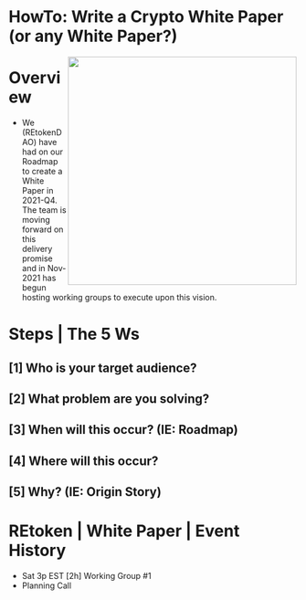# HowTo: Write a Crypto White Paper (or any White Paper?)
[<img src="https://pbs.twimg.com/media/FECApYXVgAMRhzi.jpg" width=400 align=right>](https://twitter.com/yonks/status/1459308556365099015)

# Overview
* We (REtokenDAO) have had on our Roadmap to create a White Paper in 2021-Q4.  The team is moving forward on this delivery promise and in Nov-2021 has begun hosting working groups to execute upon this vision.

# Steps | The 5 Ws

## [1] Who is your target audience?

## [2] What problem are you solving?

## [3] When will this occur? (IE: Roadmap)

## [4] Where will this occur?

## [5] Why? (IE: Origin Story)

# REtoken | White Paper | Event History
* Sat 3p EST [2h] Working Group #1
* Planning Call

